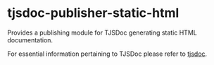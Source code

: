 # tjsdoc-publisher-static-html
Provides a publishing module for TJSDoc generating static HTML documentation.

For essential information pertaining to TJSDoc please refer to [tjsdoc](https://github.com/typhonjs-node-tjsdoc/tjsdoc).
